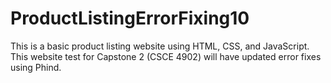 # ProductListingErrorFixing10
This is a basic product listing website using HTML, CSS, and JavaScript. This website test for Capstone 2 (CSCE 4902) will have updated error fixes using Phind.
